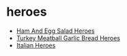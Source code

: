# heroes

 * [Ham And Egg Salad Heroes](index/h/ham-and-egg-salad-heroes-106948.json)
 * [Turkey Meatball Garlic Bread Heroes](index/t/turkey-meatball-garlic-bread-heroes-51107820.json)
 * [Italian Heroes](index/i/italian-heroes.json)
